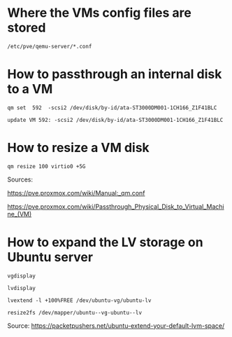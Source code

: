 # Where the VMs config files are stored
`/etc/pve/qemu-server/*.conf`

# How to passthrough an internal disk to a VM

```
qm set  592  -scsi2 /dev/disk/by-id/ata-ST3000DM001-1CH166_Z1F41BLC

update VM 592: -scsi2 /dev/disk/by-id/ata-ST3000DM001-1CH166_Z1F41BLC
```

# How to resize a VM disk

```
qm resize 100 virtio0 +5G
```

Sources:

https://pve.proxmox.com/wiki/Manual:_qm.conf

https://pve.proxmox.com/wiki/Passthrough_Physical_Disk_to_Virtual_Machine_(VM)
# How to expand the LV storage on Ubuntu server

```
vgdisplay
```
```
lvdisplay
```
```
lvextend -l +100%FREE /dev/ubuntu-vg/ubuntu-lv
```
```
resize2fs /dev/mapper/ubuntu--vg-ubuntu--lv
```

Source: https://packetpushers.net/ubuntu-extend-your-default-lvm-space/
